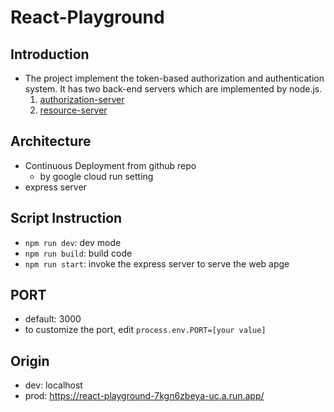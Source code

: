 # React-Playground

## Introduction
* The project implement the token-based authorization and authentication system. It has two back-end servers which are implemented by node.js.
    1. [authorization-server](https://github.com/han3zeng/authorization-server)
    2. [resource-server](https://github.com/han3zeng/resource-server)

## Architecture
* Continuous Deployment from github repo
    * by google cloud run setting
* express server

## Script Instruction
* `npm run dev`: dev mode
* `npm run build`: build code
* `npm run start`: invoke the express server to serve the web apge


## PORT
* default: 3000
* to customize the port, edit `process.env.PORT=[your value]`

## Origin
* dev: localhost
* prod: https://react-playground-7kgn6zbeya-uc.a.run.app/
